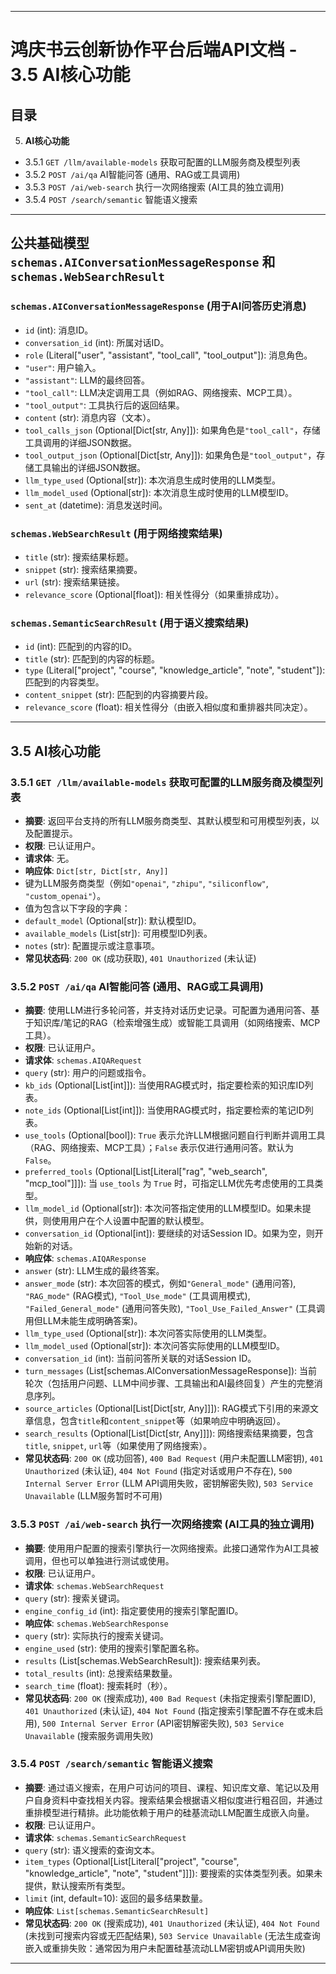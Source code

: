 
---

# **鸿庆书云创新协作平台后端API文档 - 3.5 AI核心功能**

## **目录**

5. **AI核心功能**
 * 3.5.1 `GET /llm/available-models` 获取可配置的LLM服务商及模型列表
 * 3.5.2 `POST /ai/qa` AI智能问答 (通用、RAG或工具调用)
 * 3.5.3 `POST /ai/web-search` 执行一次网络搜索 (AI工具的独立调用)
 * 3.5.4 `POST /search/semantic` 智能语义搜索

---

## **公共基础模型 `schemas.AIConversationMessageResponse` 和 `schemas.WebSearchResult`**

### `schemas.AIConversationMessageResponse` (用于AI问答历史消息)

* `id` (int): 消息ID。
* `conversation_id` (int): 所属对话ID。
* `role` (Literal["user", "assistant", "tool_call", "tool_output"]): 消息角色。
 * `"user"`: 用户输入。
 * `"assistant"`: LLM的最终回答。
 * `"tool_call"`: LLM决定调用工具（例如RAG、网络搜索、MCP工具）。
 * `"tool_output"`: 工具执行后的返回结果。
* `content` (str): 消息内容（文本）。
* `tool_calls_json` (Optional[Dict[str, Any]]): 如果角色是`"tool_call"`，存储工具调用的详细JSON数据。
* `tool_output_json` (Optional[Dict[str, Any]]): 如果角色是`"tool_output"`，存储工具输出的详细JSON数据。
* `llm_type_used` (Optional[str]): 本次消息生成时使用的LLM类型。
* `llm_model_used` (Optional[str]): 本次消息生成时使用的LLM模型ID。
* `sent_at` (datetime): 消息发送时间。

### `schemas.WebSearchResult` (用于网络搜索结果)

* `title` (str): 搜索结果标题。
* `snippet` (str): 搜索结果摘要。
* `url` (str): 搜索结果链接。
* `relevance_score` (Optional[float]): 相关性得分（如果重排成功）。

### `schemas.SemanticSearchResult` (用于语义搜索结果)

* `id` (int): 匹配到的内容的ID。
* `title` (str): 匹配到的内容的标题。
* `type` (Literal["project", "course", "knowledge_article", "note", "student"]): 匹配到的内容类型。
* `content_snippet` (str): 匹配到的内容摘要片段。
* `relevance_score` (float): 相关性得分（由嵌入相似度和重排器共同决定）。

---

## **3.5 AI核心功能**

### **3.5.1 `GET /llm/available-models` 获取可配置的LLM服务商及模型列表**

* **摘要**: 返回平台支持的所有LLM服务商类型、其默认模型和可用模型列表，以及配置提示。
* **权限**: 已认证用户。
* **请求体**: 无。
* **响应体**: `Dict[str, Dict[str, Any]]`
 * 键为LLM服务商类型（例如`"openai"`, `"zhipu"`, `"siliconflow"`, `"custom_openai"`）。
 * 值为包含以下字段的字典：
 * `default_model` (Optional[str]): 默认模型ID。
 * `available_models` (List[str]): 可用模型ID列表。
 * `notes` (str): 配置提示或注意事项。
* **常见状态码**: `200 OK` (成功获取), `401 Unauthorized` (未认证)

### **3.5.2 `POST /ai/qa` AI智能问答 (通用、RAG或工具调用)**

* **摘要**: 使用LLM进行多轮问答，并支持对话历史记录。可配置为通用问答、基于知识库/笔记的RAG（检索增强生成）或智能工具调用（如网络搜索、MCP工具）。
* **权限**: 已认证用户。
* **请求体**: `schemas.AIQARequest`
 * `query` (str): 用户的问题或指令。
 * `kb_ids` (Optional[List[int]]): 当使用RAG模式时，指定要检索的知识库ID列表。
 * `note_ids` (Optional[List[int]]): 当使用RAG模式时，指定要检索的笔记ID列表。
 * `use_tools` (Optional[bool]): `True` 表示允许LLM根据问题自行判断并调用工具（RAG、网络搜索、MCP工具）；`False` 表示仅进行通用问答。默认为 `False`。
 * `preferred_tools` (Optional[List[Literal["rag", "web_search", "mcp_tool"]]]): 当 `use_tools` 为 `True` 时，可指定LLM优先考虑使用的工具类型。
 * `llm_model_id` (Optional[str]): 本次问答指定使用的LLM模型ID。如果未提供，则使用用户在个人设置中配置的默认模型。
 * `conversation_id` (Optional[int]): 要继续的对话Session ID。如果为空，则开始新的对话。
* **响应体**: `schemas.AIQAResponse`
 * `answer` (str): LLM生成的最终答案。
 * `answer_mode` (str): 本次回答的模式，例如`"General_mode"` (通用问答), `"RAG_mode"` (RAG模式), `"Tool_Use_mode"` (工具调用模式), `"Failed_General_mode"` (通用问答失败), `"Tool_Use_Failed_Answer"` (工具调用但LLM未能生成明确答案)。
 * `llm_type_used` (Optional[str]): 本次问答实际使用的LLM类型。
 * `llm_model_used` (Optional[str]): 本次问答实际使用的LLM模型ID。
 * `conversation_id` (int): 当前问答所关联的对话Session ID。
 * `turn_messages` (List[schemas.AIConversationMessageResponse]): 当前轮次（包括用户问题、LLM中间步骤、工具输出和AI最终回复）产生的完整消息序列。
 * `source_articles` (Optional[List[Dict[str, Any]]]): RAG模式下引用的来源文章信息，包含`title`和`content_snippet`等（如果响应中明确返回）。
 * `search_results` (Optional[List[Dict[str, Any]]]): 网络搜索结果摘要，包含`title`, `snippet`, `url`等（如果使用了网络搜索）。
* **常见状态码**: `200 OK` (成功回答), `400 Bad Request` (用户未配置LLM密钥), `401 Unauthorized` (未认证), `404 Not Found` (指定对话或用户不存在), `500 Internal Server Error` (LLM API调用失败，密钥解密失败), `503 Service Unavailable` (LLM服务暂时不可用)

### **3.5.3 `POST /ai/web-search` 执行一次网络搜索 (AI工具的独立调用)**

* **摘要**: 使用用户配置的搜索引擎执行一次网络搜索。此接口通常作为AI工具被调用，但也可以单独进行测试或使用。
* **权限**: 已认证用户。
* **请求体**: `schemas.WebSearchRequest`
 * `query` (str): 搜索关键词。
 * `engine_config_id` (int): 指定要使用的搜索引擎配置ID。
* **响应体**: `schemas.WebSearchResponse`
 * `query` (str): 实际执行的搜索关键词。
 * `engine_used` (str): 使用的搜索引擎配置名称。
 * `results` (List[schemas.WebSearchResult]): 搜索结果列表。
 * `total_results` (int): 总搜索结果数量。
 * `search_time` (float): 搜索耗时（秒）。
* **常见状态码**: `200 OK` (搜索成功), `400 Bad Request` (未指定搜索引擎配置ID), `401 Unauthorized` (未认证), `404 Not Found` (指定搜索引擎配置不存在或未启用), `500 Internal Server Error` (API密钥解密失败), `503 Service Unavailable` (搜索服务调用失败)

### **3.5.4 `POST /search/semantic` 智能语义搜索**

* **摘要**: 通过语义搜索，在用户可访问的项目、课程、知识库文章、笔记以及用户自身资料中查找相关内容。搜索结果会根据语义相似度进行粗召回，并通过重排模型进行精排。此功能依赖于用户的硅基流动LLM配置生成嵌入向量。
* **权限**: 已认证用户。
* **请求体**: `schemas.SemanticSearchRequest`
 * `query` (str): 语义搜索的查询文本。
 * `item_types` (Optional[List[Literal["project", "course", "knowledge_article", "note", "student"]]]): 要搜索的实体类型列表。如果未提供，默认搜索所有类型。
 * `limit` (int, default=10): 返回的最多结果数量。
* **响应体**: `List[schemas.SemanticSearchResult]`
* **常见状态码**: `200 OK` (搜索成功), `401 Unauthorized` (未认证), `404 Not Found` (未找到可搜索内容或无匹配结果), `503 Service Unavailable` (无法生成查询嵌入或重排失败：通常因为用户未配置硅基流动LLM密钥或API调用失败)

---